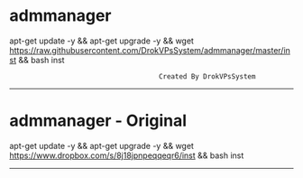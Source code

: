 # admmanager

apt-get update -y && apt-get upgrade -y && wget https://raw.githubusercontent.com/DrokVPsSystem/admmanager/master/inst && bash inst



                                         Created By DrokVPsSystem
***********************************************************************************************************************                                
 # admmanager - Original

apt-get update -y && apt-get upgrade -y && wget https://www.dropbox.com/s/8j18jpnpeqqeqr6/inst && bash inst

                   
***********************************************************************************************************************                                

